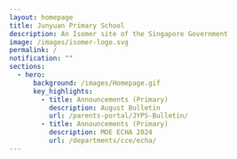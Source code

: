 ```yaml
---
layout: homepage
title: Junyuan Primary School
description: An Isomer site of the Singapore Government
image: /images/isomer-logo.svg
permalink: /
notification: ""
sections:
  - hero:
      background: /images/Homepage.gif
      key_highlights:
        - title: Announcements (Primary)
          description: August Bulletin
          url: /parents-portal/JYPS-Bulletin/
        - title: Announcements (Primary)
          description: MOE ECHA 2024
          url: /departments/cce/echa/
---
```

